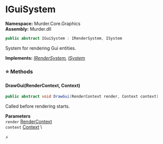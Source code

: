 # IGuiSystem

**Namespace:** Murder.Core.Graphics \
**Assembly:** Murder.dll

```csharp
public abstract IGuiSystem : IRenderSystem, ISystem
```

System for rendering Gui entities.

**Implements:** _[IRenderSystem](/Bang/Systems/IRenderSystem.html), [ISystem](/Bang/Systems/ISystem.html)_

### ⭐ Methods
#### DrawGui(RenderContext, Context)
```csharp
public abstract void DrawGui(RenderContext render, Context context)
```

Called before rendering starts.

**Parameters** \
`render` [RenderContext](/Murder/Core/Graphics/RenderContext.html) \
`context` [Context](/Bang/Contexts/Context.html) \



⚡